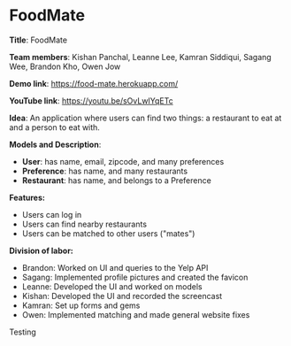 # FoodMate
**Title**: FoodMate

**Team members**: Kishan Panchal, Leanne Lee, Kamran Siddiqui, Sagang Wee, Brandon Kho, Owen Jow

**Demo link**: https://food-mate.herokuapp.com/

**YouTube link**: https://youtu.be/sOvLwIYqETc

**Idea**: An application where users can find two things: a restaurant to eat at and a person to eat with.

**Models and Description**:

- **User**: has name, email, zipcode, and many preferences
- **Preference**: has name, and many restaurants
- **Restaurant**: has name, and belongs to a Preference

**Features:**

- Users can log in
- Users can find nearby restaurants
- Users can be matched to other users ("mates")

**Division of labor:**

- Brandon: Worked on UI and queries to the Yelp API
- Sagang: Implemented profile pictures and created the favicon
- Leanne: Developed the UI and worked on models
- Kishan: Developed the UI and recorded the screencast
- Kamran: Set up forms and gems
- Owen: Implemented matching and made general website fixes

Testing
